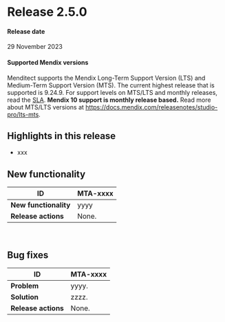 # Release 2.5.0

#### Release date

29 November 2023

#### Supported Mendix versions

Menditect supports the Mendix Long-Term Support Version (LTS) and Medium-Term Support Version (MTS). The current highest release that is supported is 9.24.9.
For support levels on MTS/LTS and monthly releases, read the [SLA](../legal/sla). **Mendix 10 support is monthly release based.**
Read more about MTS/LTS versions at https://docs.mendix.com/releasenotes/studio-pro/lts-mts.

## Highlights in this release

 - xxx

## New functionality 

| ID                    | MTA-xxxx |
| --------------------- | -------- |
| __New functionality__ | yyyy     |
| __Release actions__   | None.    |

<br/>


## Bug fixes

| ID                  | MTA-xxxx |
| ------------------- | -------- |
| __Problem__         | yyyy.    |
| __Solution__        | zzzz.    |
| __Release actions__ | None.    |

<br/>
